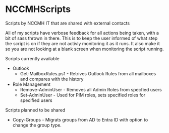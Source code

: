 # NCCMHScripts
Scripts by NCCMH IT that are shared with external contacts

All of my scripts have verbose feedback for all actions being taken, with a bit of sass thrown in there.  This is to keep the user informed of what step the script is on if they are not activly monitoring it as it runs.  It also make it so you are not looking at a blank screen when monitoring the script running.

Scripts currently available
- Outlook
  - Get-MailboxRules.ps1 - Retrives Outlook Rules from all mailboxes and compares with the history
- Role Management
  - Remove-AdminUser - Removes all Admin Roles from specfied users
  - Set-AdminUser - Used for PIM roles, sets specified roles for specified users

Scripts planned to be shared
- Copy-Groups - Migrats groups from AD to Entra ID with option to change the group type.
